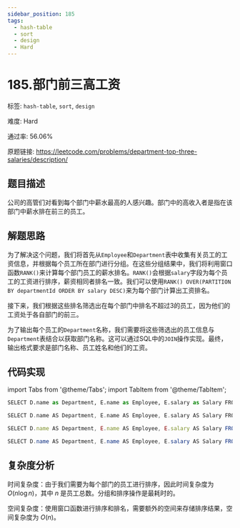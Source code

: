```yaml
---
sidebar_position: 185
tags:
  - hash-table
  - sort
  - design
  - Hard
---
```


# 185.部门前三高工资

标签: `hash-table`, `sort`, `design`

难度: Hard

通过率: 56.06%

原题链接: https://leetcode.com/problems/department-top-three-salaries/description/

## 题目描述
公司的高管们对看到每个部门中薪水最高的人感兴趣。部门中的高收入者是指在该部门中薪水排在前三的员工。

## 解题思路
为了解决这个问题，我们将首先从`Employee`和`Department`表中收集有关员工的工资信息，并根据每个员工所在部门进行分组。在这些分组结果中，我们将利用窗口函数`RANK()`来计算每个部门员工的薪水排名。`RANK()`会根据`salary`字段为每个员工的工资进行排序，薪资相同者排名一致。我们可以使用`RANK() OVER(PARTITION BY departmentId ORDER BY salary DESC)`来为每个部门计算出工资排名。

接下来，我们根据这些排名筛选出在每个部门中排名不超过3的员工，因为他们的工资处于各自部门的前三。

为了输出每个员工的`Department`名称，我们需要将这些筛选出的员工信息与`Department`表结合以获取部门名称。这可以通过SQL中的`JOIN`操作实现。最终，输出格式要求是部门名称、员工姓名和他们的工资。

## 代码实现
import Tabs from '@theme/Tabs';
import TabItem from '@theme/TabItem';

<Tabs>
<TabItem value="python" label="Python">

```python
SELECT D.name as Department, E.name as Employee, E.salary as Salary FROM ( SELECT *, RANK() OVER(PARTITION BY departmentId ORDER BY salary DESC) as rank_salary FROM Employee ) E JOIN Department D ON E.departmentId = D.id WHERE E.rank_salary <= 3
```

</TabItem>
<TabItem value="cpp" label="C++">

```cpp
SELECT D.name AS Department, E.name AS Employee, E.salary AS Salary FROM ( SELECT *, RANK() OVER(PARTITION BY departmentId ORDER BY salary DESC) as rank_salary FROM Employee ) E JOIN Department D ON E.departmentId = D.id WHERE E.rank_salary <= 3;
```

</TabItem>
<TabItem value="javascript" label="JavaScript">

```javascript
SELECT D.name AS Department, E.name AS Employee, E.salary AS Salary FROM ( SELECT *, RANK() OVER(PARTITION BY departmentId ORDER BY salary DESC) as rank_salary FROM Employee ) E JOIN Department D ON E.departmentId = D.id WHERE E.rank_salary <= 3;
```

</TabItem>
<TabItem value="java" label="Java">

```java
SELECT D.name AS Department, E.name AS Employee, E.salary AS Salary FROM ( SELECT *, RANK() OVER(PARTITION BY departmentId ORDER BY salary DESC) as rank_salary FROM Employee ) E JOIN Department D ON E.departmentId = D.id WHERE E.rank_salary <= 3;
```

</TabItem>
</Tabs>

## 复杂度分析
时间复杂度：由于我们需要为每个部门的员工进行排序，因此时间复杂度为 $O(n \log n)$，其中 $n$ 是员工总数。分组和排序操作是最耗时的。  
  
空间复杂度：使用窗口函数进行排序和排名，需要额外的空间来存储排序结果，空间复杂度为 $O(n)$。
